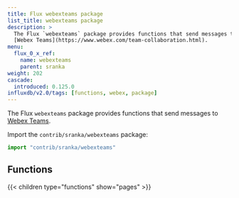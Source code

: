 ```yaml
---
title: Flux webexteams package
list_title: webexteams package
description: >
  The Flux `webexteams` package provides functions that send messages to
  [Webex Teams](https://www.webex.com/team-collaboration.html).
menu:
  flux_0_x_ref:
    name: webexteams
    parent: sranka
weight: 202
cascade:
  introduced: 0.125.0
influxdb/v2.0/tags: [functions, webex, package]
---
```


The Flux `webexteams` package provides functions that send messages to
[Webex Teams](https://www.webex.com/team-collaboration.html).

Import the `contrib/sranka/webexteams` package:

```js
import "contrib/sranka/webexteams"
```

## Functions

{{< children type="functions" show="pages" >}}
